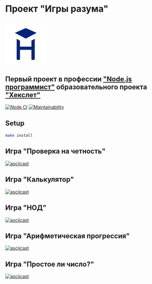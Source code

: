 # Проект "Игры разума"

## [![Hexlet Ltd. logo](https://raw.githubusercontent.com/Hexlet/hexletguides.github.io/master/images/hexlet_logo128.png)](https://ru.hexlet.io/pages/about)

## Первый проект в профессии ["Node.js программист"](https://ru.hexlet.io/professions/backend) образовательного проекта ["Хекслет"](https://ru.hexlet.io/pages/about)

[![Node CI](https://github.com/starkhv70/frontend-project-lvl1/workflows/Node.js%20CI/badge.svg)](https://github.com/starkhv70/frontend-project-lvl1/actions)
[![Maintainability](https://api.codeclimate.com/v1/badges/a99a88d28ad37a79dbf6/maintainability)](https://codeclimate.com/github/starkhv70/frontend-project-lvl1/maintainability)

## Setup

```sh
make install
```

## Игра "Проверка на четность"

[![asciicast](https://asciinema.org/a/E6myv4XZr0ADhhVhFbD6uj6Jl.svg)](https://asciinema.org/a/E6myv4XZr0ADhhVhFbD6uj6Jl)

## Игра "Калькулятор"

[![asciicast](https://asciinema.org/a/QQcHNrog55Rh7PIWjZEXLLR89.svg)](https://asciinema.org/a/QQcHNrog55Rh7PIWjZEXLLR89)

## Игра "НОД"

[![asciicast](https://asciinema.org/a/BddYY8JuHL2MOuMUHWD0SFuuL.svg)](https://asciinema.org/a/BddYY8JuHL2MOuMUHWD0SFuuL)

## Игра "Арифметическая прогрессия"

[![asciicast](https://asciinema.org/a/gNFmZvZCv9Z6knLJkhAdzPrf2.svg)](https://asciinema.org/a/gNFmZvZCv9Z6knLJkhAdzPrf2)

## Игра "Простое ли число?"

[![asciicast](https://asciinema.org/a/ZWOqqGwfeCSKCexUNRCLrU81h.svg)](https://asciinema.org/a/ZWOqqGwfeCSKCexUNRCLrU81h)
